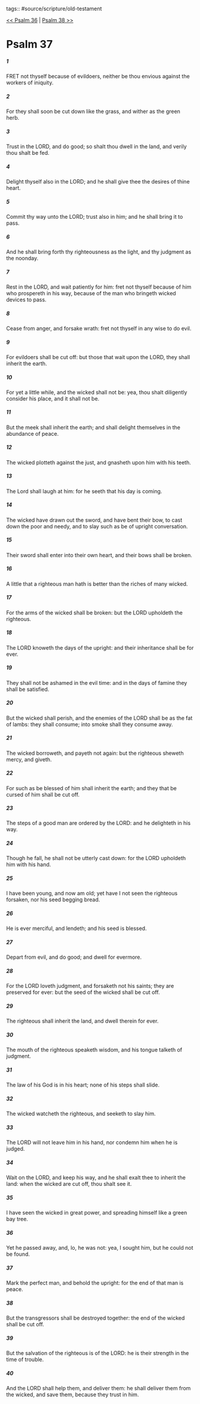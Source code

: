 tags:: #source/scripture/old-testament

[<< Psalm 36](/old-testament/19_Psalms/Psalm_36.md) | [Psalm 38 >>](/old-testament/19_Psalms/Psalm_38.md)

# Psalm 37

##### 1

FRET not thyself because of evildoers, neither be thou envious against the workers of iniquity.

##### 2

For they shall soon be cut down like the grass, and wither as the green herb.

##### 3

Trust in the LORD, and do good; so shalt thou dwell in the land, and verily thou shalt be fed.

##### 4

Delight thyself also in the LORD; and he shall give thee the desires of thine heart.

##### 5

Commit thy way unto the LORD; trust also in him; and he shall bring it to pass.

##### 6

And he shall bring forth thy righteousness as the light, and thy judgment as the noonday.

##### 7

Rest in the LORD, and wait patiently for him: fret not thyself because of him who prospereth in his way, because of the man who bringeth wicked devices to pass.

##### 8

Cease from anger, and forsake wrath: fret not thyself in any wise to do evil.

##### 9

For evildoers shall be cut off: but those that wait upon the LORD, they shall inherit the earth.

##### 10

For yet a little while, and the wicked shall not be: yea, thou shalt diligently consider his place, and it shall not be.

##### 11

But the meek shall inherit the earth; and shall delight themselves in the abundance of peace.

##### 12

The wicked plotteth against the just, and gnasheth upon him with his teeth.

##### 13

The Lord shall laugh at him: for he seeth that his day is coming.

##### 14

The wicked have drawn out the sword, and have bent their bow, to cast down the poor and needy, and to slay such as be of upright conversation.

##### 15

Their sword shall enter into their own heart, and their bows shall be broken.

##### 16

A little that a righteous man hath is better than the riches of many wicked.

##### 17

For the arms of the wicked shall be broken: but the LORD upholdeth the righteous.

##### 18

The LORD knoweth the days of the upright: and their inheritance shall be for ever.

##### 19

They shall not be ashamed in the evil time: and in the days of famine they shall be satisfied.

##### 20

But the wicked shall perish, and the enemies of the LORD shall be as the fat of lambs: they shall consume; into smoke shall they consume away.

##### 21

The wicked borroweth, and payeth not again: but the righteous sheweth mercy, and giveth.

##### 22

For such as be blessed of him shall inherit the earth; and they that be cursed of him shall be cut off.

##### 23

The steps of a good man are ordered by the LORD: and he delighteth in his way.

##### 24

Though he fall, he shall not be utterly cast down: for the LORD upholdeth him with his hand.

##### 25

I have been young, and now am old; yet have I not seen the righteous forsaken, nor his seed begging bread.

##### 26

He is ever merciful, and lendeth; and his seed is blessed.

##### 27

Depart from evil, and do good; and dwell for evermore.

##### 28

For the LORD loveth judgment, and forsaketh not his saints; they are preserved for ever: but the seed of the wicked shall be cut off.

##### 29

The righteous shall inherit the land, and dwell therein for ever.

##### 30

The mouth of the righteous speaketh wisdom, and his tongue talketh of judgment.

##### 31

The law of his God is in his heart; none of his steps shall slide.

##### 32

The wicked watcheth the righteous, and seeketh to slay him.

##### 33

The LORD will not leave him in his hand, nor condemn him when he is judged.

##### 34

Wait on the LORD, and keep his way, and he shall exalt thee to inherit the land: when the wicked are cut off, thou shalt see it.

##### 35

I have seen the wicked in great power, and spreading himself like a green bay tree.

##### 36

Yet he passed away, and, lo, he was not: yea, I sought him, but he could not be found.

##### 37

Mark the perfect man, and behold the upright: for the end of that man is peace.

##### 38

But the transgressors shall be destroyed together: the end of the wicked shall be cut off.

##### 39

But the salvation of the righteous is of the LORD: he is their strength in the time of trouble.

##### 40

And the LORD shall help them, and deliver them: he shall deliver them from the wicked, and save them, because they trust in him.
